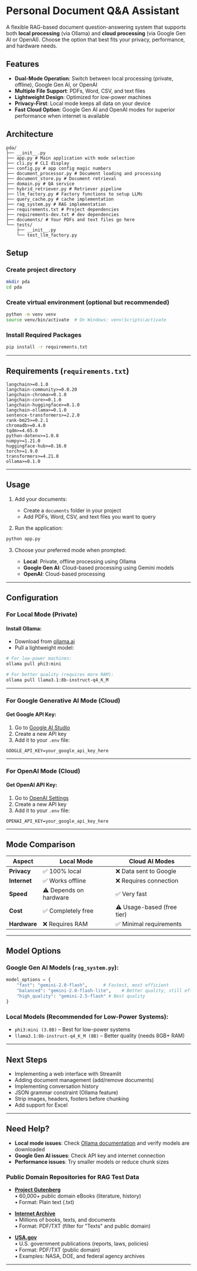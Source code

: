 # Personal Document Q&A Assistant

A flexible RAG-based document question-answering system that supports both **local processing** (via Ollama) and **cloud processing** (via Google Gen AI or OpenAI). Choose the option that best fits your privacy, performance, and hardware needs.

## Features

- **Dual-Mode Operation**: Switch between local processing (private, offline), Google Gen AI, or OpenAI
- **Multiple File Support**: PDFs, Word, CSV, and text files
- **Lightweight Design**: Optimized for low-power machines
- **Privacy-First**: Local mode keeps all data on your device
- **Fast Cloud Option**: Google Gen AI and OpenAI modes for superior performance when internet is available

## Architecture
```
pda/
├── __init__.py  
├── app.py # Main application with mode selection
├── cli.py # CLI display
├── config.py # app config magic numbers 
├── document_processor.py # Document loading and processing
├── document_store.py # Document retrieval
├── domain.py # QA service
├── hybrid_retriever.py # Retriever pipeline
├── llm_factory.py # Factory functions to setup LLMs
├── query_cache.py # cache implementation
├── rag_system.py # RAG implementation
├── requirements.txt # Project dependencies
├── requirements-dev.txt # dev dependencies
├── documents/ # Your PDFs and text files go here
└── tests/
    ├── __init__.py
    └── test_llm_factory.py
```

## Setup

### Create project directory
```bash
mkdir pda
cd pda
```

### Create virtual environment (optional but recommended)
```bash
python -m venv venv
source venv/bin/activate  # On Windows: venv\Scripts\activate
```

### Install Required Packages

```bash
pip install -r requirements.txt
```

---

## Requirements (`requirements.txt`)

```text
langchain>=0.1.0
langchain-community>=0.0.20
langchain-chroma>=0.1.0
langchain-core>=0.1.0
langchain-huggingface>=0.1.0
langchain-ollama>=0.1.0
sentence-transformers>=2.2.0
rank-bm25>=0.2.1
chromadb>=0.4.0
tqdm>=4.65.0
python-dotenv>=1.0.0
numpy>=1.21.0
huggingface-hub>=0.16.0
torch>=1.9.0
transformers>=4.21.0
ollama>=0.1.0
```

---

## Usage

1. Add your documents:

   * Create a `documents` folder in your project
   * Add PDFs, Word, CSV, and text files you want to query

2. Run the application:

```bash
python app.py
```

3. Choose your preferred mode when prompted:

   * **Local**: Private, offline processing using Ollama
   * **Google Gen AI**: Cloud-based processing using Gemini models
   * **OpenAI**: Cloud-based processing

---

## Configuration

### For Local Mode (Private)

#### Install Ollama:

* Download from [ollama.ai](https://ollama.ai)
* Pull a lightweight model:

```bash
# For low-power machines:
ollama pull phi3:mini

# For better quality (requires more RAM):
ollama pull llama3.1:8b-instruct-q4_K_M
```

---

### For Google Generative AI Mode (Cloud)

#### Get Google API Key:

1. Go to [Google AI Studio](https://makersuite.google.com/)
2. Create a new API key
3. Add it to your `.env` file:

```env
GOOGLE_API_KEY=your_google_api_key_here
```

---

### For OpenAI Mode (Cloud)

#### Get OpenAI API Key:

1. Go to [OpenAI Settings](https://platform.openai.com/settings/organization/api-keys)
2. Create a new API key
3. Add it to your `.env` file:

```env
OPENAI_API_KEY=your_google_api_key_here
```

---

## Mode Comparison

| Aspect       | Local Mode             | Cloud AI Modes             |
| ------------ | ---------------------- |----------------------------|
| **Privacy**  | ✅ 100% local           | ❌ Data sent to Google      |
| **Internet** | ✅ Works offline        | ❌ Requires connection      |
| **Speed**    | ⚠️ Depends on hardware | ✅ Very fast                |
| **Cost**     | ✅ Completely free      | ⚠️ Usage-based (free tier) |
| **Hardware** | ❌ Requires RAM         | ✅ Minimal requirements     |

---

## Model Options

### Google Gen AI Models (`rag_system.py`):
```python
model_options = {
    "fast": "gemini-2.0-flash",      # Fastest, most efficient
    "balanced": "gemini-2.0-flash-lite",    # Better quality, still efficient
    "high_quality": "gemini-2.5-flash" # Best quality
}
```

### Local Models (Recommended for Low-Power Systems):

* `phi3:mini (3.8B)` – Best for low-power systems
* `llama3.1:8b-instruct-q4_K_M (8B)` – Better quality (needs 8GB+ RAM)

---

## Next Steps

* Implementing a web interface with Streamlit
* Adding document management (add/remove documents)
* Implementing conversation history
* JSON grammar constraint (Ollama feature)
* Strip images, headers, footers before chunking
* Add support for Excel

---

## Need Help?

* **Local mode issues**: Check [Ollama documentation](https://ollama.ai) and verify models are downloaded
* **Google Gen AI issues**: Check API key and internet connection
* **Performance issues**: Try smaller models or reduce chunk sizes

### Public Domain Repositories for RAG Test Data

- **[Project Gutenberg](https://www.gutenberg.org/)**  
  • 60,000+ public domain eBooks (literature, history)  
  • Format: Plain text (.txt)  

- **[Internet Archive](https://archive.org/)**  
  • Millions of books, texts, and documents  
  • Format: PDF/TXT (filter for "Texts" and public domain)  

- **[USA.gov](https://www.usa.gov/federal-agencies)**  
  • U.S. government publications (reports, laws, policies)  
  • Format: PDF/TXT (public domain)  
  • Examples: NASA, DOE, and federal agency archives  
------